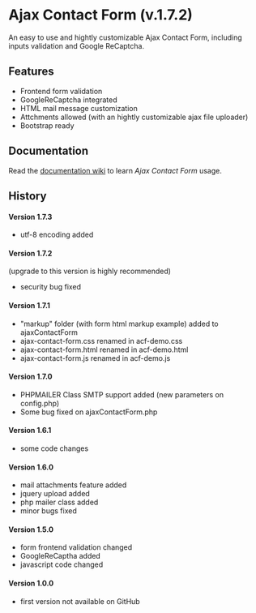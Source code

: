 # Ajax Contact Form (v.1.7.2)

An easy to use and hightly customizable Ajax Contact Form, including inputs validation and Google ReCaptcha.


## Features

* Frontend form validation
* GoogleReCaptcha integrated
* HTML mail message customization
* Attchments allowed (with an hightly customizable ajax file uploader)
* Bootstrap ready

## Documentation

Read the [documentation wiki](https://github.com/Gix075/ajax-contact-form/wiki) to learn *Ajax Contact Form* usage.

## History

#### Version 1.7.3
* utf-8 encoding added

#### Version 1.7.2

(upgrade to this version is highly recommended)

* security bug fixed

#### Version 1.7.1

* "markup" folder (with form html markup example) added to ajaxContactForm
* ajax-contact-form.css renamed in acf-demo.css
* ajax-contact-form.html renamed in acf-demo.html
* ajax-contact-form.js renamed in acf-demo.js

#### Version 1.7.0
* PHPMAILER Class SMTP support added (new parameters on config.php)
* Some bug fixed on ajaxContactForm.php

#### Version 1.6.1
* some code changes

#### Version 1.6.0
* mail attachments feature added
* jquery upload added
* php mailer class added 
* minor bugs fixed

#### Version 1.5.0
* form frontend validation changed
* GoogleReCaptha added
* javascript code changed

#### Version 1.0.0
* first version not available on GitHub
